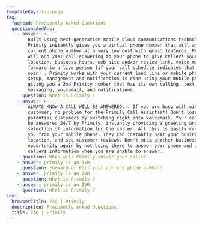 ```yaml
---
templateKey: faq-page
faq:
  faqHead: Frequently Asked Questions
  questionsAndAns:
    - answer: >-
        Built using next-generation mobile cloud communications technology,
        Primity instantly gives you a virtual phone number that will answer your
        current phone number at a very low cost with great features. Primity
        will add 24X7 call answering to your phone to give callers your
        location, business hours, web site and/or review link, voice mail, or
        forward to a live person (if your call schedule indicates that you are
        open) . Primity works with your current land line or mobile phone. All
        setup, management and notification is done using your mobile phone,
        giving you a 2nd Primity number that has its own calling, text
        messaging, voicemail, and notifications.
      question: What is Primily ?
    - answer: >-
        ALWAYS KNOW A CALL WILL BE ANSWERED... If you are busy with with a
        customer, no problem for the Primily Call Assistant! Don't lose
        potential customers by switching right into voicemail. Your calls will
        be answered 24/7 by Primily, instantly providing a greeting and a
        selection of information for the caller. All this is easily created by
        you from your mobile phone. They can instantly hear your business hours,
        location, and see customer reviews. Don't miss another business
        opportunity again by not being there to answer your phone and provide
        callers information when you are unable to answer.
      question: When will Primily answer your calls?
    - answer: primily is an IVR
      question: Forward or Port your current phone number?
    - answer: primily is an IVR
      question: What is Primily ?
    - answer: primily is an IVR
      question: What is Primily ?
seo:
  browserTitle: FAQ | Primily
  description: Frequently Asked Questions.
  title: FAQ | Primily
---
```


